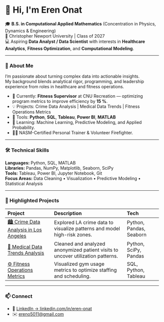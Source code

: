 # 👋 Hi, I'm Eren Onat

🎓 **B.S. in Computational Applied Mathematics** (Concentration in Physics, Dynamics & Engineering)  
📍 Christopher Newport University | Class of 2027  
💻 Aspiring **Data Analyst / Data Scientist** with interests in **Healthcare Analytics**, **Fitness Optimization**, and **Computational Modeling**.

---

### 🧠 About Me
I’m passionate about turning complex data into actionable insights.  
My background blends analytical rigor, programming, and leadership experience from roles in healthcare and fitness operations.

- 🔭 Currently: **Fitness Supervisor** at CNU Recreation — optimizing program metrics to improve efficiency by **15 %**.  
- 💡 Projects: Crime Data Analysis | Medical Data Trends | Fitness Operations Metrics  
- 🧩 Tools: **Python**, **SQL**, **Tableau**, **Power BI**, **MATLAB**  
- 🌱 Learning: Machine Learning, Predictive Modeling, and Applied Probability.  
- 🏋️‍♂️ NASM-Certified Personal Trainer & Volunteer Firefighter.

---

### 🛠️ Technical Skills
**Languages:** Python, SQL, MATLAB  
**Libraries:** Pandas, NumPy, Matplotlib, Seaborn, SciPy  
**Tools:** Tableau, Power BI, Jupyter Notebook, Git  
**Focus Areas:** Data Cleaning • Visualization • Predictive Modeling • Statistical Analysis

---

### 📂 Highlighted Projects
| Project | Description | Tech |
|:--|:--|:--|
| [🏙️ Crime Data Analysis in Los Angeles](______) | Explored LA crime data to visualize patterns and model high-risk zones. | Python, Pandas, Seaborn |
| [🏥 Medical Data Trends Analysis](______________) | Cleaned and analyzed anonymized patient visits to uncover utilization patterns. | Python, SciPy, Pandas |
| [⚙️ Fitness Operations Metrics](_______________________) | Visualized gym usage metrics to optimize staffing and scheduling. | SQL, Python, Tableau |

---

### 📫 Connect
- 💼 [LinkedIn → linkedin.com/in/eren-onat](https://www.linkedin.com/in/eren-onat)  
- ✉️ [ereno5011@gmail.com](mailto:ereno5011@gmail.com)
